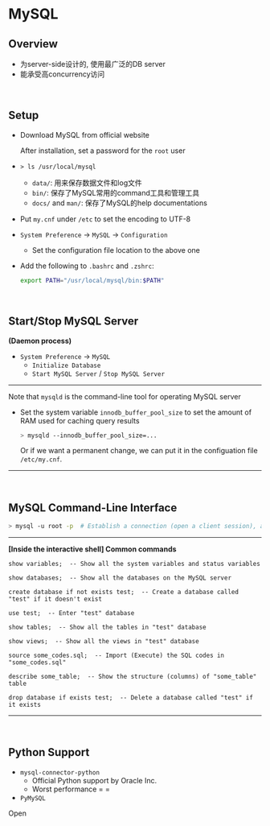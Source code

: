 # MySQL

## Overview

* 为server-side设计的, 使用最广泛的DB server
* 能承受高concurrency访问

<br>

## Setup

* Download MySQL from official website

  After installation,  set a password for the `root` user

* `> ls /usr/local/mysql`

  * `data/`: 用来保存数据文件和log文件
  * `bin/`: 保存了MySQL常用的command工具和管理工具
  * `docs/` and `man/`: 保存了MySQL的help documentations

* Put `my.cnf` under `/etc` to set the encoding to UTF-8

* `System Preference` -> `MySQL` -> `Configuration`

  * Set the configuration file location to the above one

* Add the following to `.bashrc` and `.zshrc`:

  ```bash
  export PATH="/usr/local/mysql/bin:$PATH"
  ```

<br>

## Start/Stop MySQL Server

**(Daemon process)**

* `System Preference` -> `MySQL`
  * `Initialize Database`
  * `Start MySQL Server` / `Stop MySQL Server`

***

Note that `mysqld` is the command-line tool for operating MySQL server

* Set the system variable `innodb_buffer_pool_size` to set the amount of RAM used for caching query results

  ```bash
  > mysqld --innodb_buffer_pool_size=...
  ```

  Or if we want a permanent change, we can put it in the configuation file `/etc/my.cnf`.

***

<br>

## MySQL Command-Line Interface

```bash
> mysql -u root -p  # Establish a connection (open a client session), and enter MySQL interactive shell
```

***

**[Inside the interactive shell] Common commands**

```mysql
show variables;  -- Show all the system variables and status variables
```

```mysql
show databases;  -- Show all the databases on the MySQL server

create database if not exists test;  -- Create a database called "test" if it doesn't exist

use test;  -- Enter "test" database

show tables;  -- Show all the tables in "test" database

show views;  -- Show all the views in "test" database

source some_codes.sql;  -- Import (Execute) the SQL codes in "some_codes.sql"

describe some_table;  -- Show the structure (columns) of "some_table" table

drop database if exists test;  -- Delete a database called "test" if it exists
```

***

<br>

## Python Support

* `mysql-connector-python`
  * Official Python support by Oracle Inc.
  * Worst performance  = =
* `PyMySQL`

Open